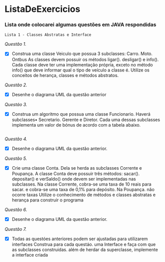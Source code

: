 # ListaDeExercicios
### Lista onde colocarei algumas questões em JAVA respondidas

`Lista 1 - Classes Abstratas e Interface`

*Questão 1.* 
- [x] Construa uma classe Veiculo que possua 3 subclasses: Carro. Moto. Ontbus As
classes devem possuir os métodos ligar(). desligar() e info(). Cada classe deve ter uma
implementação própria, exceto no método info() que deve informar qual o tipo de veículo a
classe é. Utilize os conceitos de herança, classes e métodos abstratos.

*Questão 2.* 
- [x] Desenhe o diagrama UML da questão anterior

*Questáo 3.*
- [x] Construa um algoritmo que possua uma classe Funcionario. Haverá subclasses•
Secretario. Gerente e Diretor. Cada uma dessas subclasses implementa um valor de bónus
de acordo com a tabela abaixo.

![]()

*Questão 4.*
- [x] Desenhe o diagrama UML da questão anterior.

*Questão 5.*
- [x] Crie uma classe Conta. Dela se herda as subclasses Corrente e Poupança. A
classe Conta deve possuir três métodos: sacar(). depositar() e verSaldo() onde devem ser
implementadas nas subclasses. Na classe Corrente, cobra-se uma taxa de 10 reais para
sacar. e cobra-se uma taxa de 0,1% para depósito. Na Poupança. não ocorre taxas Utilize o
conhecimento de métodos e classes abstratas e herança para construir o programa

*Questão 6.*
- [x] Desenhe o diagrama UML da questão anterior.

*Questão 7.*
- [x] Todas as questóes anteriores podem ser ajustadas para utilizarem interfaces
Construa para cada questáo. uma Interface e faça com que as subclasses construidas. além
de herdar da superclasse, implemente a interface criada
